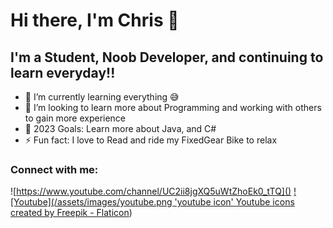 # Hi there, I'm Chris 👋 


## I'm a Student, Noob Developer, and continuing to learn everyday!!

- 🌱 I’m currently learning everything 😅
- 👯 I’m looking to learn more about Programming and working with others to gain more experience
- 🥅 2023 Goals: Learn more about Java, and C#
- ⚡ Fun fact: I love to Read and ride my FixedGear Bike to relax

### Connect with me:
![https://www.youtube.com/channel/UC2ii8jgXQ5uWtZhoEk0_tTQ]()
[![Youtube](/assets/images/youtube.png 'youtube icon' <a href="https://www.flaticon.com/free-icons/youtube" title="youtube icons">Youtube icons created by Freepik - Flaticon</a>)](https://www.youtube.com/channel/UC2ii8jgXQ5uWtZhoEk0_tTQ)
